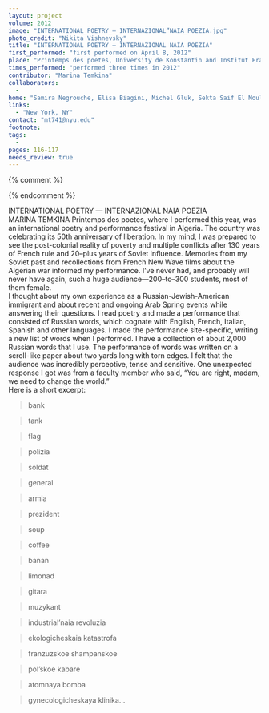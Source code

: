 ```yaml
---
layout: project
volume: 2012
image: "INTERNATIONAL_POETRY_–_INTERNAZIONAL”NAIA_POEZIA.jpg"
photo_credit: "Nikita Vishnevsky"
title: "INTERNATIONAL POETRY — INTERNAZIONAL NAIA POEZIA"
first_performed: "first performed on April 8, 2012"
place: "Printemps des poetes, University de Konstantin and Institut Français in Konstantin, Algeria"
times_performed: "performed three times in 2012"
contributor: "Marina Temkina"
collaborators: 
  - 
home: "Samira Negrouche, Elisa Biagini, Michel Gluk, Sekta Saif El Moullouk"
links: 
  - "New York, NY"
contact: "mt741@nyu.edu"
footnote: 
tags: 
  - 
pages: 116-117
needs_review: true
---
```


{% comment %} 

{% endcomment %}

 INTERNATIONAL POETRY — INTERNAZIONAL NAIA POEZIA  
 MARINA TEMKINA 
 Printemps des poetes, where I performed this year, was an international poetry and performance festival in Algeria. The country was celebrating its 50th anniversary of liberation. In my mind, I was prepared to see the post-colonial reality of poverty and multiple conflicts after 130 years of French rule and 20–plus years of Soviet influence. Memories from my Soviet past and recollections from French New Wave films about the Algerian war informed my performance. I’ve never had, and probably will never have again, such a huge audience—200–to–300 students, most of them female.  
 I thought about my own experience as a Russian-Jewish-American immigrant and about recent and ongoing Arab Spring events while answering their questions. I read poetry and made a performance that consisted of Russian words, which cognate with English, French, Italian, Spanish and other languages. I made the performance site-specific, writing a new list of words when I performed. I have a collection of about 2,000 Russian words that I use. The performance of words was written on a scroll-like paper about two yards long with torn edges. I felt that the audience was incredibly perceptive, tense and sensitive. One unexpected response I got was from a faculty member who said, “You are right, madam, we need to change the world.”  
 Here is a short excerpt:  
<blockquote>bank </blockquote>
<blockquote>tank </blockquote>
<blockquote>flag </blockquote>
<blockquote>polizia </blockquote>
<blockquote>soldat </blockquote>
<blockquote>general </blockquote>
<blockquote>armia </blockquote>
<blockquote>prezident </blockquote>
<blockquote>soup </blockquote>
<blockquote>coffee </blockquote>
<blockquote>banan </blockquote>
<blockquote>limonad </blockquote>
<blockquote>gitara</blockquote>
<blockquote>muzykant </blockquote>
<blockquote>industrial’naia revoluzia </blockquote>
<blockquote>ekologicheskaia katastrofa </blockquote>
<blockquote>franzuzskoe shampanskoe </blockquote>
<blockquote>pol’skoe kabare </blockquote>
<blockquote>atomnaya bomba </blockquote>
<blockquote>gynecologicheskaya klinika…</blockquote>
